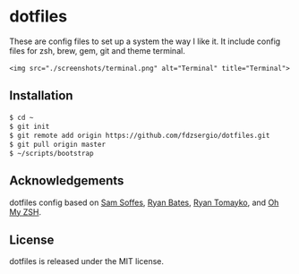 # dotfiles

These are config files to set up a system the way I like it. It include config files for zsh, brew, gem, git and theme terminal.

<p align="center" >
  
	<img src="./screenshots/terminal.png" alt="Terminal" title="Terminal">

</p>

## Installation
```terminal
$ cd ~
$ git init
$ git remote add origin https://github.com/fdzsergio/dotfiles.git
$ git pull origin master
$ ~/scripts/bootstrap
```
## Acknowledgements

dotfiles config based on [Sam Soffes](https://github.com/soffes/dotfiles), [Ryan Bates](http://github.com/ryanb/dotfiles), [Ryan Tomayko](http://github.com/rtomayko/dotfiles), and [Oh My ZSH](https://github.com/robbyrussell/oh-my-zsh).

## License

dotfiles is released under the MIT license.